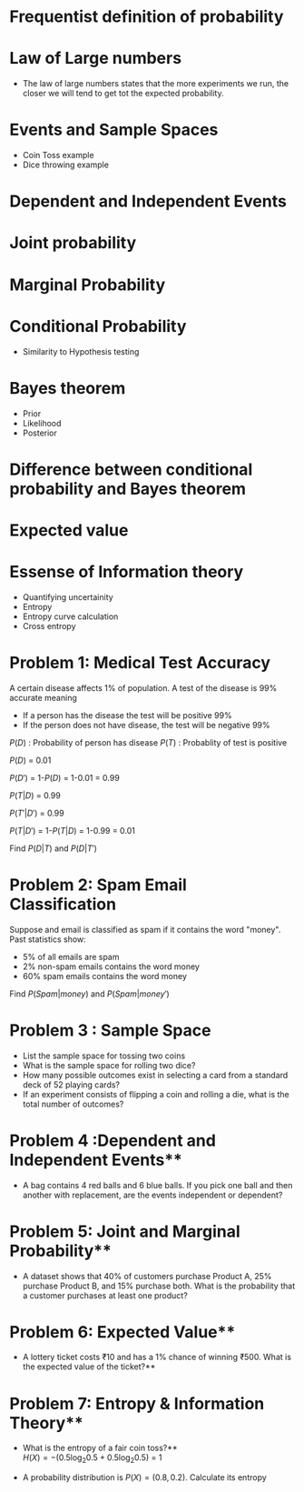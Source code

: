 # Frequentist definition of probability

# Law of Large numbers
- The law of large numbers states that the more experiments we run, the closer we will tend to get tot the expected probability.

# Events and Sample Spaces
- Coin Toss example
- Dice throwing example

# Dependent and Independent Events
# Joint probability
# Marginal Probability

# Conditional Probability
- Similarity to Hypothesis testing

# Bayes theorem
- Prior
- Likelihood
- Posterior
	
# Difference between conditional probability and Bayes theorem

# Expected value

# Essense of Information theory
- Quantifying uncertainity
- Entropy
- Entropy curve calculation
- Cross entropy

# Problem 1: Medical Test Accuracy
A certain disease affects 1% of population. A test of the disease is 99% accurate meaning
- If a person has the disease the test will be positive 99%
- If the person does not have disease, the test will be negative 99%

$P(D)$ : Probability of person has disease
$P(T)$ : Probablity of test is positive

$P(D)$ = 0.01

$P(D')$ = 1-$P(D)$ = 1-0.01 = 0.99

$P(T|D)$ = 0.99

$P(T'|D')$ = 0.99

$P(T|D')$ = 1-$P(T|D)$ = 1-0.99 = 0.01

Find $P(D|T)$  and $P(D|T')$


# Problem 2: Spam Email Classification

Suppose and email is classified as spam if it contains the word "money". Past statistics show:
- 5% of all emails are spam
- 2% non-spam emails contains the word money
- 60% spam emails contains the word money

Find $P(Spam|money)$ and $P(Spam|money')$


# Problem 3 : Sample Space
- List the sample space for tossing two coins 
- What is the sample space for rolling two dice?
- How many possible outcomes exist in selecting a card from a standard deck of 52 playing cards?
- If an experiment consists of flipping a coin and rolling a die, what is the total number of outcomes?

# Problem 4 :Dependent and Independent Events**
- A bag contains 4 red balls and 6 blue balls. If you pick one ball and then another with replacement, are the events independent or dependent?


# Problem 5: Joint and Marginal Probability**
- A dataset shows that 40% of customers purchase Product A, 25% purchase Product B, and 15% purchase both. What is the probability that a customer purchases at least one product? 






# Problem 6:  Expected Value**
- A lottery ticket costs ₹10 and has a 1% chance of winning ₹500. What is the expected value of the ticket?**  
  

# Problem 7:  Entropy & Information Theory**
- What is the entropy of a fair coin toss?**  
 $H(X) = - (0.5 \log_2 0.5 + 0.5 \log_2 0.5)$ = 1

- A probability distribution is $P(X) = (0.8,0.2)$. Calculate its entropy 




